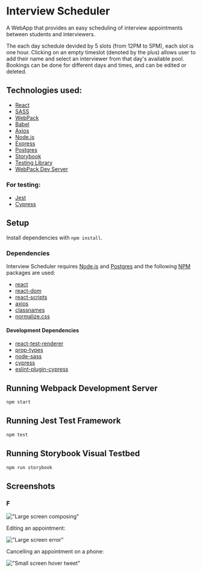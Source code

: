 # Interview Scheduler
A WebApp that provides an easy scheduling of interview appointments between students and interviewers. 

The each day schedule devided by 5 slots (from 12PM to 5PM), each slot is one hour. Clicking on an empty timeslot (denoted by the plus) allows user to add their name and select an interviewer from that day's available pool. Bookings can be done for different days and times, and can be edited or deleted.

## Technologies used:
 - [React](https://reactjs.org/) 
 - [SASS](https://sass-lang.com/) 
 - [WebPack](https://webpack.js.org/) 
 - [Babel](https://babeljs.io/) 
 - [Axios](https://www.npmjs.com/package/axios)
 - [Node.js](https://nodejs.org) 
 - [Express](https://expressjs.com) 
 - [Postgres](https://postgresql.org) 
 - [Storybook](https://storybook.js.org/) 
 - [Testing Library](https://testing-library.com/) 
 - [WebPack Dev Server](https://github.com/webpack/webpack-dev-server)

 ### For testing:
 
 - [Jest](https://jestjs.io/) 
 - [Cypress](https://www.cypress.io/)

## Setup

Install dependencies with `npm install`.

### **Dependencies**

Interview Scheduler requires [Node.js](https://nodejs.org) and [Postgres](https://www.postgresql.org/) and the following [NPM](https://www.npmjs.com/) packages are used:

- [react](https://www.npmjs.com/package/react)
- [react-dom](https://www.npmjs.com/package/react-dom)
- [react-scripts](https://www.npmjs.com/package/react-scripts)
- [axios](https://www.npmjs.com/package/axios)
- [classnames](https://www.npmjs.com/package/classnames)
- [normalize.css](https://www.npmjs.com/package/normalize.css)

#### **Development Dependencies**

- [react-test-renderer](https://www.npmjs.com/package/react-test-renderer)
- [prop-types](https://www.npmjs.com/package/prop-types)
- [node-sass](https://www.npmjs.com/package/node-sass)
- [cypress](https://www.npmjs.com/package/cypress)
- [eslint-plugin-cypress](https://www.npmjs.com/package/eslint-plugin-cypress)


## Running Webpack Development Server

```sh
npm start
```

## Running Jest Test Framework

```sh
npm test
```

## Running Storybook Visual Testbed

```sh
npm run storybook
```

## **Screenshots**

### F

!["Large screen composing"](docs/scheduler-screenshot-01-view.png)

Editing an appointment:

!["Large screen error"](docs/scheduler-screenshot-02-edit.png)

Cancelling an appointment on a phone:

!["Small screen hover tweet"](docs/scheduler-screenshot-03-delete-phone.png)

